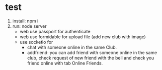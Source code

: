 # test
1. install: npm i
2. run: node server
   - web use passport for authenticate
   - web use formidable for upload file (add new club with image)
   - use socketio for
     + chat with someone online in the same Club.
     + addfriend: you can add friend with someone online in the same club, check request of new friend with the bell and check you friend online with tab Online Friends.
